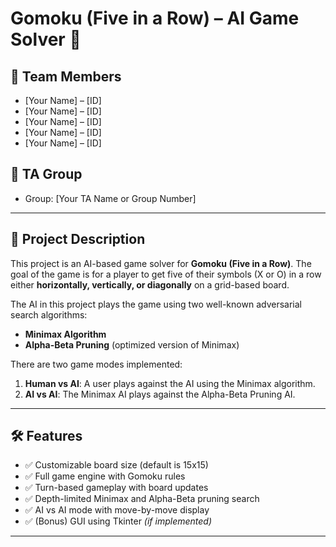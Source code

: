# Gomoku (Five in a Row) – AI Game Solver 🎯

## 👥 Team Members
- [Your Name] – [ID]
- [Your Name] – [ID]
- [Your Name] – [ID]
- [Your Name] – [ID]
- [Your Name] – [ID]

## 🧠 TA Group
- Group: [Your TA Name or Group Number]

---

## 📌 Project Description

This project is an AI-based game solver for **Gomoku (Five in a Row)**. The goal of the game is for a player to get five of their symbols (X or O) in a row either **horizontally, vertically, or diagonally** on a grid-based board.

The AI in this project plays the game using two well-known adversarial search algorithms:
- **Minimax Algorithm**
- **Alpha-Beta Pruning** (optimized version of Minimax)

There are two game modes implemented:
1. **Human vs AI**: A user plays against the AI using the Minimax algorithm.
2. **AI vs AI**: The Minimax AI plays against the Alpha-Beta Pruning AI.

---

## 🛠️ Features

- ✅ Customizable board size (default is 15x15)
- ✅ Full game engine with Gomoku rules
- ✅ Turn-based gameplay with board updates
- ✅ Depth-limited Minimax and Alpha-Beta pruning search
- ✅ AI vs AI mode with move-by-move display
- ✅ (Bonus) GUI using Tkinter *(if implemented)*

---


